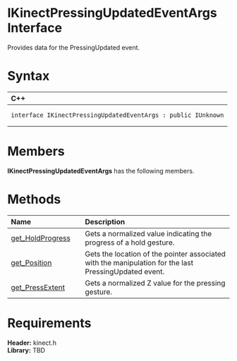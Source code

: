 IKinectPressingUpdatedEventArgs Interface  
=========================================  

Provides data for the PressingUpdated event. <span id="syntaxSection"></span>

Syntax  
======  

<table>
<colgroup>
<col width="100%" />
</colgroup>
<thead>
<tr class="header">
<th align="left">C++</th>
</tr>
</thead>
<tbody>
<tr class="odd">
<td align="left"><pre><code>interface IKinectPressingUpdatedEventArgs : public IUnknown</code></pre></td>
</tr>
</tbody>
</table>

<span id="classMembersSection"></span>

Members  
=======  

**IKinectPressingUpdatedEventArgs** has the following members.  

<span id="publicmethodsSection"></span>

Methods  
=======  

<table>
<colgroup>
<col width="30%" />
<col width="60%" />
</colgroup>
<thead>
<tr class="header">
<th align="left">Name</th>
<th align="left">Description</th>
</tr>
</thead>
<tbody>
<tr class="odd">
<td align="left"><a href="IKinectPressingUpdatedEv/Methods/get_HoldProgress_Method.md">get_HoldProgress</a></td>
<td align="left">Gets a normalized value indicating the progress of a hold gesture.</td>
</tr>
<tr class="even">
<td align="left"><a href="IKinectPressingUpdatedEv/Methods/get_Position_Method.md">get_Position</a></td>
<td align="left">Gets the location of the pointer associated with the manipulation for the last PressingUpdated event.</td>
</tr>
<tr class="odd">
<td align="left"><a href="IKinectPressingUpdatedEv/Methods/get_PressExtent_Method.md">get_PressExtent</a></td>
<td align="left">Gets a normalized Z value for the pressing gesture.</td>
</tr>
</tbody>
</table>

<span id="requirements"></span>

Requirements  
============  

**Header:** kinect.h  
**Library:** TBD  



<!--Please do not edit the data in the comment block below.-->
<!--
TOCTitle : IKinectPressingUpdatedEventArgs Interface
RLTitle : IKinectPressingUpdatedEventArgs Interface
KeywordK : IKinectPressingUpdatedEventArgs interface, about
HelpPriority : 2
TopicType : apiref
KeywordF : IKinectPressingUpdatedEventArgs
KeywordF : Microsoft.Kinect.kinect.IKinectPressingUpdatedEventArgs
KeywordA : T:Microsoft.Kinect.kinect.IKinectPressingUpdatedEventArgs
AssetID : T:Microsoft.Kinect.kinect.IKinectPressingUpdatedEventArgs
Locale : en-us
CommunityContent : 1
APIType : Managed
APILocation : 
APIName : Microsoft.Kinect.kinect.IKinectPressingUpdatedEventArgs
TargetOS : Windows
TopicType : kbSyntax
DevLang : C++
DocSet : K4Wv2
ProjType : K4Wv2Proj
Technology : Kinect for Windows
Product : Kinect for Windows SDK v2
productversion : 20
-->
